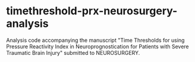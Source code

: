 # timethreshold-prx-neurosurgery-analysis
Analysis code accompanying the manuscript "Time Thresholds for using Pressure Reactivity Index in Neuroprognostication for Patients with Severe Traumatic Brain Injury" submitted to NEUROSURGERY.
